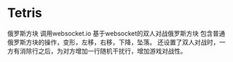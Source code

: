 # Tetris
俄罗斯方块
调用websocket.io
基于websocket的双人对战俄罗斯方块
包含普通俄罗斯方块的操作，变形，左移，右移，下降，坠落。
还设置了双人对战时，一方有消除行之后，为对方增加一行随机干扰行，增加游戏对战性。
